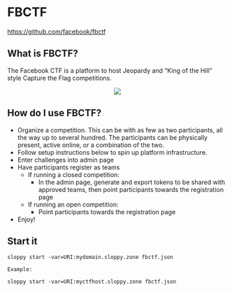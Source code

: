 # FBCTF

https://github.com/facebook/fbctf

## What is FBCTF?

The Facebook CTF is a platform to host Jeopardy and “King of the Hill” style Capture the Flag competitions.

<div align="center"><img src="https://github.com/facebook/fbctf/raw/master/screencapture.gif" /></div>

## How do I use FBCTF?

* Organize a competition. This can be with as few as two participants, all the way up to several hundred. The participants can be physically present, active online, or a combination of the two.
* Follow setup instructions below to spin up platform infrastructure.
* Enter challenges into admin page
* Have participants register as teams
    * If running a closed competition:
        * In the admin page, generate and export tokens to be shared with approved teams, then point participants towards the registration page
    * If running an open competition:
        * Point participants towards the registration page
* Enjoy!

## Start it

```
sloppy start -var=URI:mydomain.sloppy.zone fbctf.json
   
Example:
   
sloppy start -var=URI:myctfhost.sloppy.zone fbctf.json
```